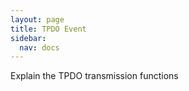 ```yaml
---
layout: page
title: TPDO Event
sidebar:
  nav: docs
---
```


Explain the TPDO transmission functions
